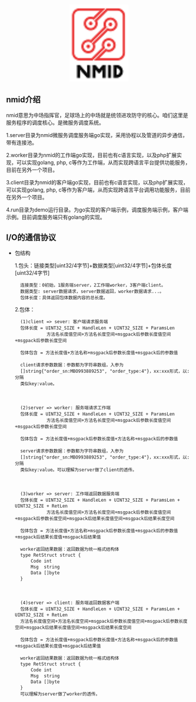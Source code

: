 <div align="center">
    <a href="http://www.niansong.top"><img src="https://raw.githubusercontent.com/HughNian/nmid/master/logo/nmidlogo%EF%BC%8850x65%EF%BC%89.png" alt="nmid Logo" width="160"></a>
</div>

## nmid介绍

nmid意思为中场指挥官，足球场上的中场就是统领进攻防守的核心。咱们这里是服务程序的调度核心。是微服务调度系统。

1.server目录为nmid微服务调度服务端go实现，采用协程以及管道的异步通信，带有连接池。   

2.worker目录为nmid的工作端go实现，目前也有c语言实现，以及php扩展实现，可以实现golang, php, c等作为工作端，从而实现跨语言平台提供功能服务，目前在另外一个项目。            

3.client目录为nmid的客户端go实现，目前也有c语言实现，以及php扩展实现，可以实现golang, php, c等作为客户端，从而实现跨语言平台调用功能服务，目前在另外一个项目。   

4.run目录为demo运行目录。为go实现的客户端示例，调度服务端示例，客户端示例。目前调度服务端只有golang的实现。  

## I/O的通信协议

- 包结构   

    1.包头：链接类型[uint32/4字节]+数据类型[uint32/4字节]+包体长度[uint32/4字节]   
    
        连接类型：0初始，1服务端server，2工作端worker，3客户端client。    
        数据类型: server数据请求，server数据返回，worker数据请求...。    
        包体长度：具体返回包体数据内容的总长度。
    
    2.包体：  
        
        (1)client => sever: 客户端请求服务端  
        包体长度 = UINT32_SIZE + HandleLen + UINT32_SIZE + ParamsLen   
                  方法名长度值空间+方法名长度空间+msgpack后参数长度值空间+msgpack后参数长度空间
                  
        包体包含 = 方法长度值+方法名称+msgpack后参数长度值+msgpack后的参数值   
        
        client请求参数数据：参数都为字符串数组，入参为  
        []string{"order_sn:MBO993889253", "order_type:4"}，xx:xxx形式，以:分隔
        类似key:value。
        
        
        
        (2)server => worker: 服务端请求工作端
        包体长度 = UINT32_SIZE + HandleLen + UINT32_SIZE + ParamsLen   
                  方法名长度值空间+方法名长度空间+msgpack后参数长度值空间+msgpack后参数长度空间
                          
        包体包含 = 方法长度值+msgpack后参数长度值+方法名称+msgpack后的参数值    
        
        server请求参数数据：参数都为字符串数组，入参为  
        []string{"order_sn:MBO993889253", "order_type:4"}，xx:xxx形式，以:分隔
        类似key:value。可以理解为server做了client的透传。    
        
        
        
        (3)worker => server: 工作端返回数据服务端   
        包体长度 = UINT32_SIZE + HandleLen + UINT32_SIZE + ParamsLen + UINT32_SIZE + RetLen   
                  方法名长度值空间+方法名长度空间+msgpack后参数长度值空间+msgpack后参数长度空间+msgpack后结果长度值空间+msgpack后结果长度空间
                                  
        包体包含 = 方法长度值+方法名称+msgpack后参数长度值+msgpack后的参数值+msgpack后结果长度值+msgpack后结果值   
        
        worker返回结果数据：返回数据为统一格式结构体
        type RetStruct struct {
            Code int
            Msg  string
            Data []byte
        }       
        
        
        
        (4)server => client: 服务端返回数据客户端
        包体长度 = UINT32_SIZE + HandleLen + UINT32_SIZE + ParamsLen + UINT32_SIZE + RetLen   
        方法名长度值空间+方法名长度空间+msgpack后参数长度值空间+msgpack后参数长度空间+msgpack后结果长度值空间+msgpack后结果长度空间
                                  
        包体包含 = 方法长度值+msgpack后参数长度值+方法名称+msgpack后的参数值+msgpack后结果长度值+msgpack后结果值   
        
        worker返回结果数据：返回数据为统一格式结构体
        type RetStruct struct {
            Code int
            Msg  string
            Data []byte
        }
        可以理解为server做了worker的透传。